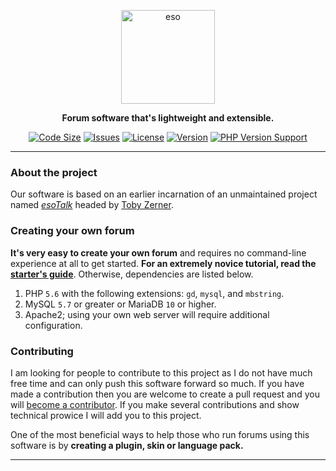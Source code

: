 <div align="center">

<img src="https://try.geteso.org/assets/img/logo.svg" alt="eso" width="150"/><br>

**Forum software that's lightweight and extensible.**

[![Code Size](https://img.shields.io/github/languages/code-size/geteso/eso?style=plastic)]()
[![Issues](https://img.shields.io/github/issues/geteso/eso?style=plastic)]()
[![License](https://img.shields.io/github/license/geteso/eso?style=plastic)]()
[![Version](https://img.shields.io/github/v/release/geteso/eso?include_prereleases&style=plastic)]()
[![PHP Version Support](https://img.shields.io/badge/php-%5E5.6.4-blue?style=plastic)]()

</div>

---

### About the project
Our software is based on an earlier incarnation of an unmaintained project named [*esoTalk*](https://github.com/esotalk/esoTalk) headed by <a href="http://tobyzerner.com/">Toby Zerner</a>.

### Creating your own forum
**It's very easy to create your own forum** and requires no command-line experience at all to get started.  **For an extremely novice tutorial, read the [starter's guide](https://github.com/geteso/eso/wiki/Starter's-guide-to-installing-your-forum)**.  Otherwise, dependencies are listed below.

1. PHP `5.6` with the following extensions: `gd`, `mysql`, and `mbstring`.
2. MySQL `5.7` or greater or MariaDB `10` or higher.
2. Apache2; using your own web server will require additional configuration.

### Contributing
I am looking for people to contribute to this project as I do not have much free time and can only push this software forward so much.  If you have made a contribution then you are welcome to create a pull request and you will [become a contributor](https://github.com/ezoman/eso/blob/master/CONTRIBUTORS).  If you make several contributions and show technical prowice I will add you to this project.

One of the most beneficial ways to help those who run forums using this software is by **creating a plugin, skin or language pack.**

---
